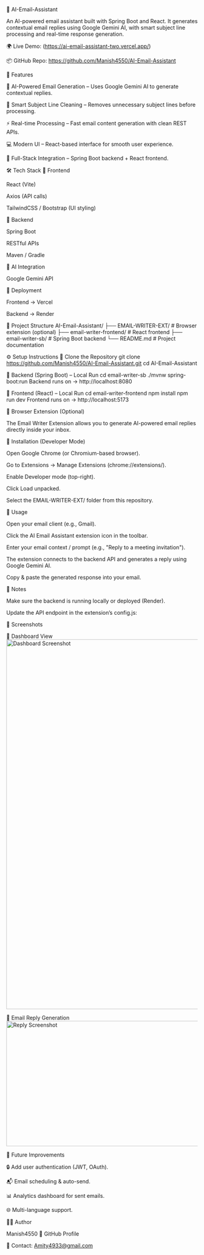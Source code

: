 📧 AI-Email-Assistant

An AI-powered email assistant built with Spring Boot and React.
It generates contextual email replies using Google Gemini AI, with smart subject line processing and real-time response generation.

🌍 Live Demo: (https://ai-email-assistant-two.vercel.app/)

📦 GitHub Repo: https://github.com/Manish4550/AI-Email-Assistant

🚀 Features

🤖 AI-Powered Email Generation – Uses Google Gemini AI to generate contextual replies.

📝 Smart Subject Line Cleaning – Removes unnecessary subject lines before processing.

⚡ Real-time Processing – Fast email content generation with clean REST APIs.

💻 Modern UI – React-based interface for smooth user experience.

🔗 Full-Stack Integration – Spring Boot backend + React frontend.

🛠️ Tech Stack
🔹 Frontend

React (Vite)

Axios (API calls)

TailwindCSS / Bootstrap (UI styling)

🔹 Backend

Spring Boot

RESTful APIs

Maven / Gradle

🔹 AI Integration

Google Gemini API

🔹 Deployment

Frontend → Vercel

Backend → Render


📂 Project Structure
AI-Email-Assistant/
├── EMAIL-WRITER-EXT/        # Browser extension (optional)
├── email-writer-frontend/   # React frontend
├── email-writer-sb/         # Spring Boot backend
└── README.md                # Project documentation


⚙️ Setup Instructions
🔹 Clone the Repository
git clone https://github.com/Manish4550/AI-Email-Assistant.git
cd AI-Email-Assistant


🔹 Backend (Spring Boot) – Local Run
cd email-writer-sb
./mvnw spring-boot:run
Backend runs on → http://localhost:8080

🔹 Frontend (React) – Local Run
cd email-writer-frontend
npm install
npm run dev
Frontend runs on → http://localhost:5173


🧩 Browser Extension (Optional)

The Email Writer Extension allows you to generate AI-powered email replies directly inside your inbox.

🔹 Installation (Developer Mode)

Open Google Chrome (or Chromium-based browser).

Go to Extensions → Manage Extensions (chrome://extensions/).

Enable Developer mode (top-right).

Click Load unpacked.

Select the EMAIL-WRITER-EXT/ folder from this repository.

🔹 Usage

Open your email client (e.g., Gmail).

Click the AI Email Assistant extension icon in the toolbar.

Enter your email context / prompt (e.g., "Reply to a meeting invitation").

The extension connects to the backend API and generates a reply using Google Gemini AI.

Copy & paste the generated response into your email.

🔹 Notes

Make sure the backend is running locally or deployed (Render).

Update the API endpoint in the extension’s config.js:

📸 Screenshots

🔹 Dashboard View
<img width="1912" height="974" alt="Dashboard Screenshot" src="https://github.com/user-attachments/assets/266a617a-a5b8-4862-a9d2-76928493ff47" />

🔹 Email Reply Generation
<img width="1597" height="330" alt="Reply Screenshot" src="https://github.com/user-attachments/assets/85a0bd4e-6e36-42c6-93be-5e6ae5d490bd" />


📖 Future Improvements

🔒 Add user authentication (JWT, OAuth).

📬 Email scheduling & auto-send.

📊 Analytics dashboard for sent emails.

🌐 Multi-language support.

👨‍💻 Author

Manish4550
🔗 GitHub Profile

📧 Contact: Amity4933@gmail.com
